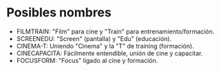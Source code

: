 # Posibles nombres
- FILMTRAIN: "Film" para cine y "Train" para entrenamiento/formación.
- SCREENEDU: "Screen" (pantalla) y "Edu" (educación).
- CINEMA-T: Uniendo "Cinema" y la "T" de training (formación).
- CINECAPACITA: Fácilmente entendible, unión de cine y capacitar.
- FOCUSFORM: "Focus" ligado al cine y formación.
